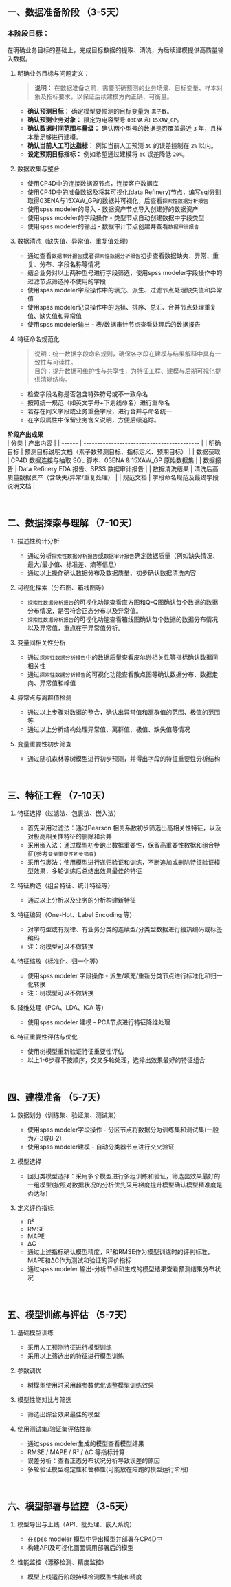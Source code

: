 ## 一、数据准备阶段 （3-5天） ##
### 本阶段目标： ###
在明确业务目标的基础上，完成目标数据的提取、清洗，为后续建模提供高质量输入数据。  

1. 明确业务目标与问题定义：
   > **说明：** 在数据准备之前，需要明确预测的业务场景、目标变量、样本对象及指标要求，以保证后续建模方向正确、可衡量。  
   - **确认预测目标：** 确定模型要预测的目标变量为 `素子数`。
   - **确认预测业务对象：** 限定为电容型号 `03ENA` 和 `15XAW_GP`。
   - **确认数据时间范围与量级：** 确认两个型号的数据是否覆盖最近 `3` 年，且样本量足够进行建模。
   - **确认当前人工可达指标：** 例如当前人工预测 `ΔC` 的误差控制在 `2%` 以内。
   - **设定预期目标指标：** 例如希望通过建模将 `ΔC` 误差降低 `20%`。

2. 数据收集与整合
   > 
   - 使用CP4D中的连接数据源节点，连接客户数据库
   - 使用CP4D中的准备数据及将其可视化(data Refinery)节点，编写sql分别取得03ENA与15XAW_GP的数据并可视化，后查看`探索性数据分析报告`
   - 使用spss modeler的导入 - 数据资产节点导入创建好的数据资产
   - 使用spss modeler的字段操作 - 类型节点自动创建数据中字段类型
   - 使用spss modeler的输出 - 数据审计节点创建并查看`数据审计报告`

4. 数据清洗（缺失值、异常值、重复值处理）
   - 通过查看`数据审计报告`或者`探索性数据分析报告`初步查看数据缺失、异常、重复、分布、字段名称等情况
   - 结合业务对以上两种型号进行字段筛选，使用spss modeler字段操作中的过滤节点筛选掉不使用的字段
   - 使用spss modeler字段操作中的填充、派生、过滤节点处理缺失值和异常值
   - 使用spss modeler记录操作中的选择、排序、总汇、合并节点处理重复值、缺失值和异常值
   - 使用spss modeler输出 - 表/数据审计节点查看处理后的数据报告

5. 特征命名规范化
   > 说明：统一数据字段命名规则，确保各字段在建模与结果解释中具有一致性与可读性。  
   > 目的：提升数据可维护性与共享性，为特征工程、建模与后期可视化提供清晰结构。  

   - 检查字段名称是否包含特殊符号或不一致命名
   - 按照统一规范（如英文字母+下划线命名）进行重命名
   - 若存在同义字段或业务重叠字段，进行合并与命名统一
   - 在字段属性中保留业务含义说明，方便后续追踪。

**阶段产出成果**  
| 分类     | 产出内容                                       |
| ------ | ------------------------------------------ |
| 明确目标   | 预测目标说明文档（素子数预测目标、指标定义、预期目标）                |
| 数据获取   | CP4D 数据连接与抽取 SQL 脚本、03ENA & 15XAW_GP 原始数据集 |
| 数据报告   | Data Refinery EDA 报告、SPSS 数据审计报告           |
| 数据清洗结果 | 清洗后高质量数据资产（含缺失/异常/重复处理）                    |
| 规范文档   | 字段命名规范及最终字段说明文档                            |

<br>

## 二、数据探索与理解 （7-10天） ##
1. 描述性统计分析
   - 通过分析`探索性数据分析报告`或`数据审计报告`确定数据质量（例如缺失情况、最大/最小值、标准差、熵等信息）
   - 通过以上操作确认数据分布及数据质量、初步确认数据清洗内容

2. 可视化探索（分布图、箱线图等）
   - `探索性数据分析报告`的可视化功能查看直方图和Q-Q图确认每个数据的数据分布情况，是否符合正态分布以及异常值。
   - `探索性数据分析报告`的可视化功能查看箱线图确认每个数据的数据分布情况以及异常值，重点在于异常值分析。

3. 变量间相关性分析
   - 通过`探索性数据分析报告`中的数据质量查看皮尔逊相关性等指标确认数据间相关性
   - 通过`探索性数据分析报告`的可视化功能查看散点图等确认数据分布、数据走向、异常值和峰值

4. 异常点与离群值检测
   - 通过以上步骤对数据的整合，确认出异常值和离群值的范围、极值的范围等
   - 通过以上分析结构处理异常值、离群值、极值、缺失值等情况

5. 变量重要性初步筛查
   - 通过随机森林等树模型进行初步预测，并得出字段的特征重要性分析结构

<br>

## 三、特征工程 （7-10天） ##
1. 特征选择（过滤法、包裹法、嵌入法）
   - 首先采用过滤法：通过Pearson 相关系数初步筛选出高相关性特征，以及对极高相关性特征的删除和合并
   - 采用嵌入法：通过模型初步跑出数据重要性，保留高重要性数据和组合特征(参考`变量重要性初步筛查`)
   - 采用包裹法：使用模型进行递归验证和训练，不断追加或删除特征验证模型效果，多轮训练后总结出效果最佳的特征

2. 特征构造（组合特征、统计特征等）
   - 通过以上分析以及业务的分析构建新特征

3. 特征编码（One-Hot、Label Encoding 等）
   - 对字符型或有规律、有业务分类的连续型/分类型数据进行独热编码或标签编码
   - 注：树模型可以不做转换

4. 特征缩放（标准化、归一化等）
   - 使用spss modeler 字段操作 - 派生/填充/重新分类节点进行标准化和归一化转换
   - 注：树模型可以不做转换

5. 降维处理（PCA、LDA、ICA 等）
   - 使用spss modeler 建模 - PCA节点进行特征降维处理

6. 特征重要性评估与优化
   - 使用树模型重新验证特征重要性评估
   - 以上1-6步骤不按顺序，交叉多轮处理，选择出效果最好的特征组合

<br>

## 四、建模准备 （5-7天） ##
1. 数据划分（训练集、验证集、测试集）
   - 使用spss modeler字段操作 - 分区节点将数据分为训练集和测试集(一般为7-3或8-2)
   - 使用spss modeler建模 - 自动分类器节点进行交叉验证

2. 模型选择
   - 回归类模型选择：采用多个模型进行多组训练和验证，筛选出效果最好的一组模型(按照对数据状况的分析优先采用梯度提升模型确认模型精准度是否达标)

3. 定义评价指标
   - R²
   - RMSE
   - MAPE
   - ΔC
   - 通过上述指标确认模型精度，R²和RMSE作为模型训练时的评判标准，MAPE和ΔC作为测试和验证的评价指标
   - 通过spss modeler 输出-分析节点和生成的模型结果查看预测结果分布状况

<br>

## 五、模型训练与评估 （5-7天） ##
1. 基础模型训练
   - 采用人工预测特征进行模型训练
   - 采用以上筛选出的特征进行模型训练

2. 参数调优
   - 树模型使用时采用超参数优化调整模型训练效果

3. 模型性能对比与筛选
   - 筛选出综合效果最佳的模型

4. 使用测试集/验证集评估性能
   - 通过spss modeler生成的模型查看模型结果
   - RMSE / MAPE / R² / ΔC 等指标计算
   - 误差分析：查看正态分布状况分析导致误差的原因
   - 多轮验证模型稳定性和鲁棒性(可能放在陪跑的模型运行阶段)

<br>

## 六、模型部署与监控 （3-5天） ##
1. 模型导出与上线（API、批处理、嵌入系统）
   - 在spss modeler 模型中导出模型并部署在CP4D中
   - 构建API及可视化画面调用部署后的模型

2. 性能监控（漂移检测、精度监控）
   - 模型上线运行阶段持续检测模型性能和精度
